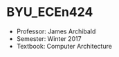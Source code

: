 # BYU_ECEn424
- Professor: James Archibald
- Semester: Winter 2017
- Textbook: Computer Architecture
